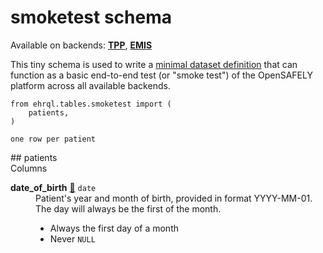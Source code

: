 
# <strong>smoketest</strong> schema

Available on backends: [**TPP**](../backends.md#tpp), [**EMIS**](../backends.md#emis)

This tiny schema is used to write a [minimal dataset definition][smoketest_repo] that
can function as a basic end-to-end test (or "smoke test") of the OpenSAFELY platform
across all available backends.

[smoketest_repo]: https://github.com/opensafely/test-age-distribution

``` {.python .copy title='To use this schema in an ehrQL file:'}
from ehrql.tables.smoketest import (
    patients,
)
```

<p class="dimension-indicator"><code>one row per patient</code></p>
## patients


<div markdown="block" class="definition-list-wrapper">
  <div class="title">Columns</div>
  <dl markdown="block">
<div markdown="block">
  <dt id="patients.date_of_birth">
    <strong>date_of_birth</strong>
    <a class="headerlink" href="#patients.date_of_birth" title="Permanent link">🔗</a>
    <code>date</code>
  </dt>
  <dd markdown="block">
Patient's year and month of birth, provided in format YYYY-MM-01. The day will always be the first of the month.

 * Always the first day of a month
 * Never `NULL`
  </dd>
</div>

  </dl>
</div>
